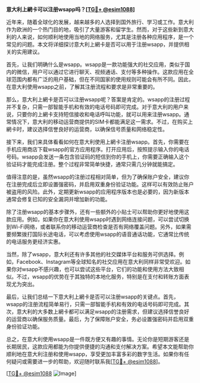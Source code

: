**意大利上網卡可以注册wsapp吗？[[TG💪+ @esim1088](https://t.me/s/esim1088)]**

近年来，随着全球化的发展，越来越多的人选择到国外旅行、学习或工作。意大利作为欧洲的一个热门目的地，吸引了大量游客和留学生。然而，对于这些新到意大利的人来说，如何顺利地使用当地的网络服务，尤其是注册各种应用程序，是一个常见的问题。本文将详细探讨意大利上網卡是否可以用于注册wsapp，并提供相关的实用建议。

首先，让我们明确什么是wsapp。wsapp是一款功能强大的社交应用，类似于国内的微信，用户可以通过它进行聊天、视频通话、支付等多种操作。这款应用在全球范围内都有广泛的用户基础，但在不同国家的使用规则可能会有所不同。因此，在意大利使用wsapp之前，了解其注册流程和要求是非常重要的。

那么，意大利上網卡是否可以注册wsapp呢？答案是肯定的。wsapp的注册过程并不复杂，只需一部智能手机和有效的电话号码即可完成。对于意大利的用户来说，只要你的上網卡支持短信接收和电话呼叫功能，就可以用来注册wsapp。通常情况下，意大利的移动运营商提供的SIM卡都能满足这一需求。不过，在购买上網卡时，建议选择信誉良好的运营商，以确保信号质量和网络稳定性。

接下来，我们来具体看看如何在意大利使用上網卡注册wsapp。首先，你需要在手机应用商店下载wsapp的官方应用程序。打开应用后，按照提示输入你的电话号码。wsapp会发送一条包含验证码的短信到你的手机上，你需要正确输入这个验证码才能完成注册。整个过程非常简单快捷，通常只需几分钟就能搞定。

值得注意的是，虽然wsapp的注册过程相对简单，但为了确保账户安全，建议你在注册完成后立即设置强密码，并启用双重身份验证功能。这样可以有效防止账户被盗用的风险。此外，定期更新wsapp的应用程序版本也是必要的，因为新版本通常会修复已知的安全漏洞并增加新的功能。

除了注册wsapp的基本步骤外，还有一些额外的小贴士可以帮助你更好地使用这款应用。例如，如果你在意大利使用wsapp时遇到网络连接问题，可以尝试切换到Wi-Fi网络，或者联系你的移动运营商检查是否有网络覆盖问题。另外，如果需要频繁拨打国际长途电话，可以考虑使用wsapp的语音通话功能，它通常比传统的电话服务更经济实惠。

当然，除了wsapp，意大利还有许多其他的社交媒体平台和服务可供选择。例如，Facebook、Instagram等全球知名的社交应用在意大利同样非常受欢迎。如果你对wsapp不感兴趣，也可以尝试这些平台，它们的功能和使用方法大致相似。不过，wsapp的优势在于其独特的本地化服务，特别是在支付和转账方面表现尤为突出。

最后，让我们总结一下意大利上網卡是否可以注册wsapp的关键点。首先，wsapp的注册流程简单易行，只需一部智能手机和有效的电话号码即可完成。其次，意大利的大多数上網卡都可以满足wsapp的注册需求，但建议选择信誉良好的运营商以确保服务质量。最后，为了保障账户安全，务必设置强密码并启用双重身份验证功能。

总之，在意大利使用wsapp是一件既方便又有趣的事情。无论你是短期游客还是长期居民，这款应用都能为你提供便捷的沟通和支付解决方案。希望本文能帮助你顺利地在意大利注册和使用wsapp，享受更加丰富多彩的数字生活。如果你有任何疑问或需要进一步的帮助，欢迎随时联系我[[TG💪+ @esim1088](https://t.me/s/esim1088)]。

[[TG💪+ @esim1088](https://t.me/s/esim1088) ![Image](https://i.postimg.cc/4NQfJmqS/Snipaste-2025-05-13-00-14-12.png)]